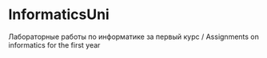 # InformaticsUni
Лабораторные работы по информатике за первый курс / Assignments on informatics for the first year
